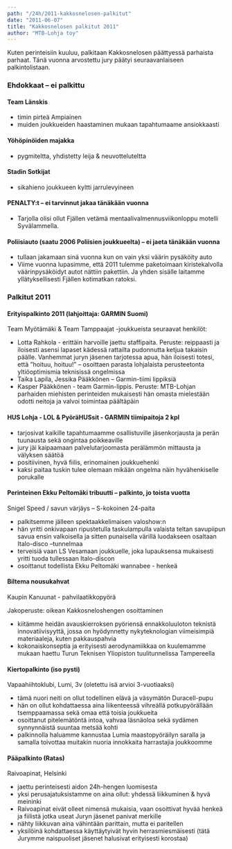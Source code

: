 ```yaml
---
path: "/24h/2011-kakkosnelosen-palkitut"
date: "2011-06-07"
title: "Kakkosnelosen palkitut 2011"
author: "MTB-Lohja toy"
---
```

Kuten perinteisiin kuuluu, palkitaan Kakkosnelosen päättyessä parhaista parhaat. Tänä vuonna arvostettu jury päätyi seuraavanlaiseen palkintolistaan.

### Ehdokkaat – ei palkittu

#### Team Länskis

- timin pirteä Ampiainen
- muiden joukkueiden haastaminen mukaan tapahtumaame ansiokkaasti

#### Yöhöpinöiden majakka

- pygmiteltta, yhdistetty leija & neuvotteluteltta

#### Stadin Sotkijat

- sikahieno joukkueen kyltti jarrulevyineen

#### PENALTY:t – ei tarvinnut jakaa tänäkään vuonna

- Tarjolla olisi ollut Fjällen vetämä mentaalivalmennusviikonloppu motelli Syvälammella.

#### Poliisiauto (saatu 2006 Poliisien joukkueelta) – ei jaeta tänäkään vuonna

- tullaan jakamaan sinä vuonna kun on vain yksi väärin pysäköity auto
- Viime vuonna lupasimme, että 2011 tulemme paketoimaan kiristekalvolla väärinpysäköidyt autot nättiin pakettiin. Ja yhden sisälle laitamme yllätyksellisesti Fjällen kotimatkan ratoksi.

### Palkitut 2011

#### Erityispalkinto 2011 (lahjoittaja: GARMIN Suomi)

Team Myötämäki & Team Tamppaajat -joukkueista seuraavat henkilöt:

- Lotta Rahkola - erittäin harvoille jaettu staffipaita. Peruste: reippaasti ja iloisesti asensi lapaset kädessä rattailta pudonnutta ketjua takaisin päälle. Vanhemmat juryn jäsenen tarjotessa apua, hän iloisesti totesi, että ”hoituu, hoituu!” – osoittaen parasta lohjalaista perusteetonta yltiöoptimismia teknisissä ongelmissa
- Taika Lapila, Jessika Pääkkönen – Garmin-tiimi lippiksiä
- Kasper Pääkkönen - team Garmin-lippis. Peruste: MTB-Lohjan parhaiden miehisten perinteiden mukaisesti hän omasta mielestään odotti neitoja ja valvoi toimintaa päältäpäin

#### HUS Lohja - LOL & PyöräHUSsit - GARMIN tiimipaitoja 2 kpl

- tarjosivat kaikille tapahtumaamme osallistuville jäsenkorjausta ja perän tuunausta sekä ongintaa poikkeaville
- jury jäi kaipaamaan palvelutarjoomasta perälämmön mittausta ja välyksen säätöä
- positiivinen, hyvä fiilis, erinomainen joukkuehenki
- kaksi paitaa tuskin tulee olemaan mikään ongelma näin hyvähenkiselle porukalle

#### Perinteinen Ekku Peltomäki tribuutti – palkinto, jo toista vuotta

Snigel Speed / savun värjäys – S-kokoinen 24-paita

- palkitsemme jälleen spektaakkelimaisen valoshow:n
- hän yritti onkivapaan ripustetulla taskulampulla valaista teltan savupiipun savua ensin valkoisella ja sitten punaisella värillä luodakseen osaltaan Italo-disco –tunnelmaa
- terveisiä vaan LS Vesamaan joukkuelle, joka lupauksensa mukaisesti yritti tuoda tullessaan Italo-discon
- osoittanut todellista Ekku Peltomäki wannabee - henkeä

#### Biltema nousukahvat

Kaupin Kanuunat - pahvilaatikkopyörä

Jakoperuste: oikean Kakkosneloshengen osoittaminen

- kiitämme heidän avauskierroksen pyöriensä ennakkoluuloton teknistä innovatiivisyyttä, jossa on hyödynnetty nykyteknologian viimeisimpiä materiaaleja, kuten pakkauspahvia
- kokonaiskonseptia ja erityisesti aerodynamiikkaa on kuulemamme mukaan haettu Turun Teknisen Yliopiston tuulitunnelissa Tampereella

#### Kiertopalkinto (iso pysti)

Vapaahiihtoklubi, Lumi, 3v (oletettu isä arvioi 3-vuotiaaksi)

- tämä nuori neiti on ollut todellinen elävä ja väsymätön Duracell-pupu
- hän on ollut kohdattaessa aina liikenteessä vihreällä potkupyörällään tsemppaamassa sekä omaa että toisia joukkueita
- osoittanut pitelemätöntä intoa, vahvaa läsnäoloa sekä sydämen synnynnäistä suuntaa metsää kohti
- palkinnolla haluamme kannustaa Lumia maastopyöräilyn saralla ja samalla toivottaa muitakin nuoria innokkaita harrastajia joukkoomme

#### Pääpalkinto (Ratas)

Raivoapinat, Helsinki

- jaettu perinteisesti aidon 24h-hengen luomisesta
- yksi perusajatuksistamme on aina ollut: yhdessä liikkuminen & hyvä meininki
- Raivoapinat eivät olleet nimensä mukaisia, vaan osoittivat hyvää henkeä ja fiilistä jotka useat Juryn jäsenet panivat merkille
- nähty liikkuvan aina vähintään parittain, mutta ei paritellen
- yksilöinä kohdattaessa käyttäytyivät hyvin herrasmiesmäisesti (tätä Jurymme naispuoliset jäsenet halusivat erityisesti korostaa)